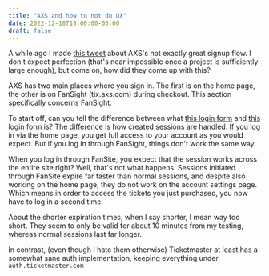 ```yaml
---
title: "AXS and how to not do UX"
date: 2022-12-18T18:00:00-05:00
draft: false
---
```


A while ago I made [this tweet](https://twitter.com/i/status/1579674638829121536) about AXS's not
exactly great signup flow. I don't expect perfection (that's near impossible once a project is
sufficiently large enough), but come on, how did they come up with this?

AXS has two main places where you sign in. The first is on the home page, the other is on FanSight
(tix.axs.com) during checkout. This section specifically concerns FanSight.

To start off, can you tell the difference between what
[this login form](/2022/12/axs-home-login.png) and
[this login form](/2022/12/axs-fansight-login.png) is? The difference is how created sessions are
handled. If you log in via the home page, you get full access to your account as you would expect.
But if you log in through FanSight, things don't work the same way.

When you log in through FanSite, you expect that the session works across the entire site right?
Well, that's not what happens. Sessions initiated through FanSite expire far faster than normal
sessions, and despite also working on the home page, they do not work on the account settings page.
Which means in order to access the tickets you just purchased, you now have to log in a second
time.

About the shorter expiration times, when I say shorter, I mean way too short. They seem to only be
valid for about 10 minutes from my testing, whereas normal sessions last far longer.

In contrast, (even though I hate them otherwise) Ticketmaster at least has a somewhat sane auth
implementation, keeping everything under `auth.ticketmaster.com`
